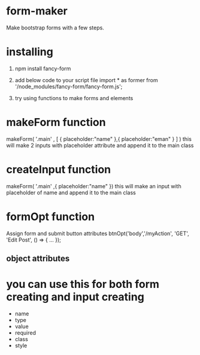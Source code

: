 # form-maker
Make bootstrap forms with a few steps.

# installing
1. npm install fancy-form

2. add below code to your script file
import * as former from '/node_modules/fancy-form/fancy-form.js';

3. try using functions to make forms and elements

# makeForm function
makeForm( '.main' , [ { placeholder:"name" },{ placeholder:"eman" } ] )
this will make 2 inputs with placeholder attribute and append it to the main class

# createInput function
makeForm( '.main' ,{ placeholder:"name" })
this will make an input with placeholder of name and append it to the main class

# formOpt function
Assign form and submit button attributes
btnOpt('body','/myAction', 'GET', 'Edit Post', () => { ... });

## object attributes
# you can use this for both form creating and input creating
* name
* type
* value
* required
* class
* style

